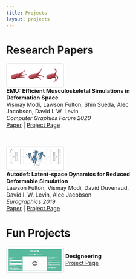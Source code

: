 ```yaml
---
title: Projects
layout: projects
---
```


<h1 class="about__title">Research Papers</h1>
<p style="font-size:11pt">
	<img src="../assets/img/index/emu.png" alt="emu" style="max-width:140px; vertical-align:middle; border: 1px solid #ddd;
  border-radius: 4px;
  padding: 5px;
  width: 150px;">
	<span style="max-width:calc(100% - 140px - 10px - 5px); display:inline-block; text-align:left; vertical-align:middle;">
		<strong style="font-weight:bold">EMU: Efficient Musculoskeletal Simulations in Deformation Space</strong> <br>
		Vismay Modi, Lawson Fulton, Shin Sueda, Alec Jacobson, David I. W. Levin
		<br>
		<em style="font-style: italic;">Computer Graphics Forum 2020</em> <br>
		<a href="https://arxiv.org/abs/2006.08821">Paper</a> | <a href="https://www.dgp.toronto.edu/projects/efficient-muscles/">Project Page</a>
	</span>
</p>
<br>
<p style="font-size:11pt">
	<img src="../assets/img/index/autodef.png" alt="autodef" style="max-width:140px; vertical-align:middle; border: 1px solid #ddd;
  border-radius: 4px;
  padding: 5px;
  width: 150px;">
	<span style="max-width:calc(100% - 140px - 10px - 5px); display:inline-block; text-align:left; vertical-align:middle;">
		<strong style="font-weight:bold">Autodef: Latent-space Dynamics for Reduced Deformable Simulation</strong> <br>
		Lawson Fulton, Vismay Modi, David Duvenaud, David I. W. Levin, Alec Jacobson
		<br>
		<em style="font-style: italic;">Eurographics 2019</em> <br>
		<a href="http://www.dgp.toronto.edu/projects/latent-space-dynamics/latent-space-dynamics-for-reduced-deformable-simulation-eurographics-2019-fulton-et-al.pdf">Paper</a> | <a href="https://www.dgp.toronto.edu/projects/latent-space-dynamics/">Project Page</a>
	</span>
</p>
<!-- <p>
	<a href="https://www.dgp.toronto.edu/projects/latent-space-dynamics/">Autodef:  Latent-space Dynamics for Reduced Deformable Simulation </a>
</p> -->


<h1 class="about__title">Fun Projects</h1>
<p style="font-size:11pt">
	<img src="../assets/img/index/designeering.png" alt="autodef" style="max-width:140px; vertical-align:middle; border: 1px solid #ddd;
  border-radius: 4px;
  padding: 5px;
  width: 150px;">
	<span style="max-width:calc(100% - 140px - 10px - 5px); display:inline-block; text-align:left; vertical-align:middle;">
		<strong style="font-weight:bold">Designeering</strong> <br>
		<a href="https://www.designeering.studio">Project Page</a>
	</span>
</p>
